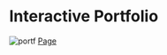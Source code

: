 # Interactive Portfolio

![portf](https://github.com/user-attachments/assets/5d3909cc-7719-4136-85b1-28a0f0cf7940)
[Page](https://66df30d9f4514f4f79783790--stalwart-rugelach-ee651e.netlify.app/)
